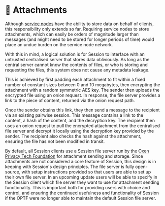 # 📎 Attachments

Although [service nodes](../../about-the-oxen-blockchain/oxen-service-nodes.md) have the ability to store data on behalf of clients, this responsibility only extends so far. Requiring service nodes to store attachments, which can easily be orders of magnitude larger than messages \(and might need to be stored for longer periods of time\) would place an undue burden on the service node network.

With this in mind, a logical solution is for Session to interface with an untrusted centralised server that stores data obliviously. As long as the central server cannot know the contents of files, or who is storing and requesting the files, this system does not cause any metadata leakage.

This is achieved by first padding each attachment to fit within a fixed number of constant sizes between 0 and 10 megabytes, then encrypting the attachment with a random symmetric AES key. The sender then uploads the encrypted file using an onion request. In response, the file server provides a link to the piece of content, returned via the onion request path.

Once the sender obtains this link, they then send a message to the recipient via an existing pairwise session. This message contains a link to the content, a hash of the content, and the decryption key. The recipient then uses an onion request to pull the encrypted attachment from the centralised file server and decrypt it locally using the decryption key provided by the sender. The recipient also checks the hash against the attachment, ensuring the file has not been modified in transit.

By default, all Session clients use a Session file server run by the [Oxen Privacy Tech Foundation](https://loki.foundation/) for attachment sending and storage. Since attachments are not considered a core feature of Session, this design is in keeping with Session's design principles. The file server is fully open-source, with setup instructions provided so that users are able to set up their own file server. In an upcoming update users will be able to specify in the Session client which file server they want to use for attachment sending functionality. This is important both for providing users with choice and control, and ensuring the continued usefulness and functionality of Session if the OPTF were no longer able to maintain the default Session file server.


